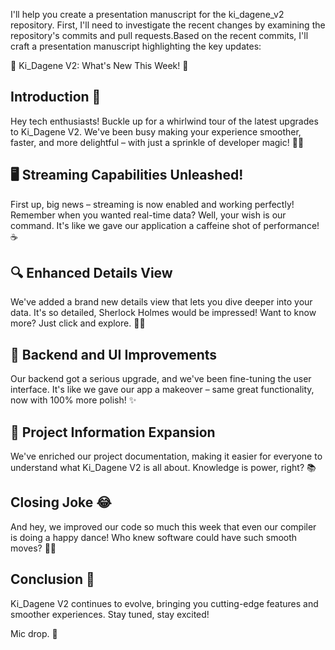 I'll help you create a presentation manuscript for the ki_dagene_v2 repository. First, I'll need to investigate the recent changes by examining the repository's commits and pull requests.Based on the recent commits, I'll craft a presentation manuscript highlighting the key updates:

🚀 Ki_Dagene V2: What's New This Week! 🌟

## Introduction 🎉
Hey tech enthusiasts! Buckle up for a whirlwind tour of the latest upgrades to Ki_Dagene V2. We've been busy making your experience smoother, faster, and more delightful – with just a sprinkle of developer magic! 🧙‍♂️

## 🖥️ Streaming Capabilities Unleashed!
First up, big news – streaming is now enabled and working perfectly! Remember when you wanted real-time data? Well, your wish is our command. It's like we gave our application a caffeine shot of performance! ☕

## 🔍 Enhanced Details View
We've added a brand new details view that lets you dive deeper into your data. It's so detailed, Sherlock Holmes would be impressed! Want to know more? Just click and explore. 🕵️‍♀️

## 🎨 Backend and UI Improvements
Our backend got a serious upgrade, and we've been fine-tuning the user interface. It's like we gave our app a makeover – same great functionality, now with 100% more polish! ✨

## 🌈 Project Information Expansion
We've enriched our project documentation, making it easier for everyone to understand what Ki_Dagene V2 is all about. Knowledge is power, right? 📚

## Closing Joke 😂
And hey, we improved our code so much this week that even our compiler is doing a happy dance! Who knew software could have such smooth moves? 💃🕺

## Conclusion 🌟
Ki_Dagene V2 continues to evolve, bringing you cutting-edge features and smoother experiences. Stay tuned, stay excited! 

Mic drop. 🎤